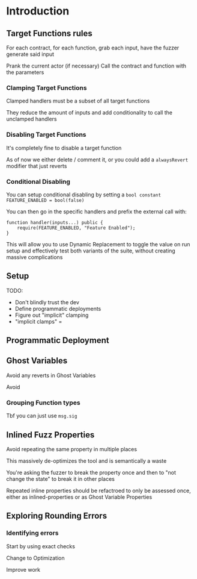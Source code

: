 # Introduction

## Target Functions rules

For each contract, for each function, grab each input, have the fuzzer generate said input

Prank the current actor (if necessary)
Call the contract and function with the parameters

### Clamping Target Functions

Clamped handlers  must be a subset of all target functions

They reduce the amount of inputs and add conditionality to call the unclamped handlers

### Disabling Target Functions

It's completely fine to disable a target function

As of now we either delete / comment it, or you could add a `alwaysRevert` modifier that just reverts

### Conditional Disabling

You can setup conditional disabling by setting a `bool constant FEATURE_ENABLED = bool(false)`

You can then go in the specific handlers and prefix the external call with:
```solidity
function handler(inputs...) public {
    require(FEATURE_ENABLED, "Feature Enabled");
}
```

This will allow you to use Dynamic Replacement to toggle the value on run setup and effectively test both variants of the suite, without creating massive complications

## Setup

TODO:
- Don't blindly trust the dev
- Define programmatic deployments
- Figure out "implicit" clamping
- "implicit clamps" = 

## Programmatic Deployment

## Ghost Variables

Avoid any reverts in Ghost Variables

Avoid

### Grouping Function types

Tbf you can just use `msg.sig`

## Inlined Fuzz Properties

Avoid repeating the same property in multiple places

This massively de-optimizes the tool and is semantically a waste

You're asking the fuzzer to break the property once and then to "not change the state" to break it in other places

Repeated inline properties should be refactroed to only be assessed once, either as inlined-properties or as Ghost Variable Properties


## Exploring Rounding Errors

### Identifying errors

Start by using exact checks

Change to Optimization

Improve work
